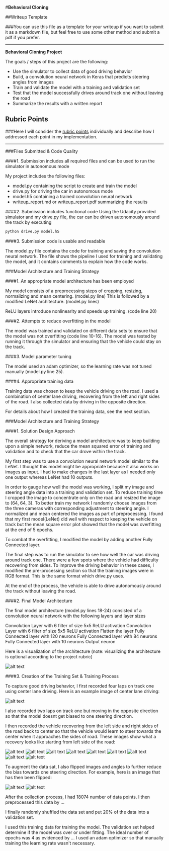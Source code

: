#**Behavioral Cloning** 

##Writeup Template

###You can use this file as a template for your writeup if you want to submit it as a markdown file, but feel free to use some other method and submit a pdf if you prefer.

---

**Behavioral Cloning Project**

The goals / steps of this project are the following:
* Use the simulator to collect data of good driving behavior
* Build, a convolution neural network in Keras that predicts steering angles from images
* Train and validate the model with a training and validation set
* Test that the model successfully drives around track one without leaving the road
* Summarize the results with a written report


[//]: # (Image References)

[image1]: ./examples/Model_Architecture.jpg "Model Visualization"
[image2]: ./examples/center_2017_09_05_08_43_37_429.jpg "Center Lane Driving"
[image3]: ./examples/center_2017_09_07_09_02_14_821.jpg "Recovery Image 1"
[image4]: ./examples/center_2017_09_07_09_02_14_889.jpg "Recovery Image 2"
[image5]: ./examples/center_2017_09_07_09_02_14_958.jpg "Recovery Image 3"
[image6]: ./examples/center_2017_09_07_09_02_14_958.jpg "Recovery Image 4"
[image7]: ./examples/center_2017_09_07_09_02_14_958.jpg "Recovery Image 5"
[image8]: ./examples/center_2017_09_07_09_02_14_958.jpg "Recovery Image 6"
[image9]: ./examples/center_2017_09_07_09_02_14_958.jpg "Recovery Image 7"
[image10]: ./examples/center_2017_09_07_09_02_14_958.jpg "Recovery Image 8"
[image11]: ./examples/center_2017_09_07_09_02_14_958.jpg "Recovery Image 9"
[image12]: ./examples/center_2017_09_05_08_42_50_473.jpg "Normal Image"
[image13]: ./examples/center_2017_09_05_08_42_50_473_Flipped.jpg "Flipped Image"

## Rubric Points
###Here I will consider the [rubric points](https://review.udacity.com/#!/rubrics/432/view) individually and describe how I addressed each point in my implementation.  

---
###Files Submitted & Code Quality

####1. Submission includes all required files and can be used to run the simulator in autonomous mode

My project includes the following files:
* model.py containing the script to create and train the model
* drive.py for driving the car in autonomous mode
* model.h5 containing a trained convolution neural network 
* writeup_report.md or writeup_report.pdf summarizing the results

####2. Submission includes functional code
Using the Udacity provided simulator and my drive.py file, the car can be driven autonomously around the track by executing 
```sh
python drive.py model.h5
```

####3. Submission code is usable and readable

The model.py file contains the code for training and saving the convolution neural network. The file shows the pipeline I used for training and validating the model, and it contains comments to explain how the code works.

###Model Architecture and Training Strategy

####1. An appropriate model architecture has been employed

My model consists of a preprocessing steps of cropping, resizing, normalizing and mean centering. (model.py line)
This is followed by a modified LeNet architecture. (model.py lines)

ReLU layers introduce nonlinearity and speeds up training. (code line 20) 

####2. Attempts to reduce overfitting in the model

The model was trained and validated on different data sets to ensure that the model was not overfitting (code line 10-16). The model was tested by running it through the simulator and ensuring that the vehicle could stay on the track.

####3. Model parameter tuning

The model used an adam optimizer, so the learning rate was not tuned manually (model.py line 25).

####4. Appropriate training data

Training data was chosen to keep the vehicle driving on the road. I used a combination of center lane driving, recovering from the left and right sides of the road. I also collected data by driving in the opposite direction. 

For details about how I created the training data, see the next section. 

###Model Architecture and Training Strategy

####1. Solution Design Approach

The overall strategy for deriving a model architecture was to keep building upon a simple network, reduce the mean squared error of training and validation and to check that the car drove within the track.

My first step was to use a convolution neural network model similar to the LeNet. I thought this model might be appropriate because it also works on images as input. I had to make changes in the last layer as I needed only one output whereas LeNet had 10 outputs.

In order to gauge how well the model was working, I split my image and steering angle data into a training and validation set. To reduce training time I cropped the image to concentrate only on the road and resized the image to (64, 64, 3). To better train my network I randomly choose images from the three cameras with corresponding adjustment to steering angle. I normalized and mean centered the images as part of preprocessing. I found that my first model(LeNet) did well with respect to keeping the vehicle on track but the mean square error plot showed that the model was overfitting at the end of 5 epochs. 

To combat the overfitting, I modified the model by adding another Fully Connected layer. 

The final step was to run the simulator to see how well the car was driving around track one. There were a few spots where the vehicle had difficulty recovering from sides. To improve the driving behavior in these cases, I modified the pre-processing section so that the training images were in RGB format. This is the same format which drive.py uses.

At the end of the process, the vehicle is able to drive autonomously around the track without leaving the road.

####2. Final Model Architecture

The final model architecture (model.py lines 18-24) consisted of a convolution neural network with the following layers and layer sizes 

Convolution Layer with 6 filter of size 5x5
ReLU activation
Convolution Layer with 6 filter of size 5x5
ReLU activation
Flatten the layer
Fully Connected layer with 120 neurons
Fully Connected layer with 84 neurons
Fully Connected layer with 10 neurons
Output neuron

Here is a visualization of the architecture (note: visualizing the architecture is optional according to the project rubric)

![alt text][image1]

####3. Creation of the Training Set & Training Process

To capture good driving behavior, I first recorded four laps on track one using center lane driving. Here is an example image of center lane driving:

![alt text][image2]

I also recorded two laps on track one but moving in the opposite direction so that the model doesnt get biased to one steering direction.

I then recorded the vehicle recovering from the left side and right sides of the road back to center so that the vehicle would learn to steer towards the center when it approaches the sides of road. These images show what a recovery looks like starting from left side of the road:

![alt text][image3]
![alt text][image4]
![alt text][image5]
![alt text][image6]
![alt text][image7]
![alt text][image8]
![alt text][image9]
![alt text][image10]
![alt text][image11]

To augment the data sat, I also flipped images and angles to further reduce the bias towards one steering direction. For example, here is an image that has then been flipped:

![alt text][image12]
![alt text][image13]

After the collection process, I had 18074 number of data points. I then preprocessed this data by ...


I finally randomly shuffled the data set and put 20% of the data into a validation set. 

I used this training data for training the model. The validation set helped determine if the model was over or under fitting. The ideal number of epochs was 4 as evidenced by ... I used an adam optimizer so that manually training the learning rate wasn't necessary.
